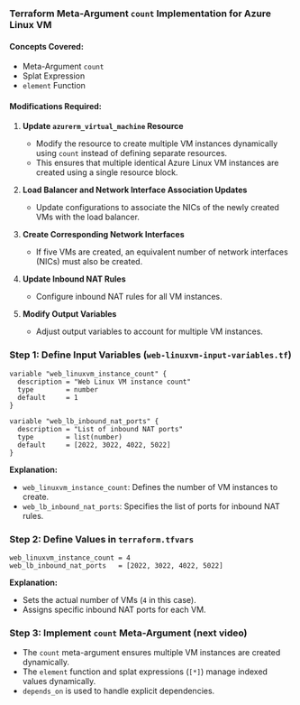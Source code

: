 ### Terraform Meta-Argument `count` Implementation for Azure Linux VM

#### Concepts Covered:
- Meta-Argument `count`
- Splat Expression
- `element` Function

#### Modifications Required:
1. **Update `azurerm_virtual_machine` Resource**  
   - Modify the resource to create multiple VM instances dynamically using `count` instead of defining separate resources.
   - This ensures that multiple identical Azure Linux VM instances are created using a single resource block.

2. **Load Balancer and Network Interface Association Updates**  
   - Update configurations to associate the NICs of the newly created VMs with the load balancer.

3. **Create Corresponding Network Interfaces**  
   - If five VMs are created, an equivalent number of network interfaces (NICs) must also be created.

4. **Update Inbound NAT Rules**  
   - Configure inbound NAT rules for all VM instances.

5. **Modify Output Variables**  
   - Adjust output variables to account for multiple VM instances.



### Step 1: Define Input Variables (`web-linuxvm-input-variables.tf`)

```hcl
variable "web_linuxvm_instance_count" {
  description = "Web Linux VM instance count"
  type        = number
  default     = 1
}

variable "web_lb_inbound_nat_ports" {
  description = "List of inbound NAT ports"
  type        = list(number)
  default     = [2022, 3022, 4022, 5022]
}
```

**Explanation:**
- `web_linuxvm_instance_count`: Defines the number of VM instances to create.
- `web_lb_inbound_nat_ports`: Specifies the list of ports for inbound NAT rules.



### Step 2: Define Values in `terraform.tfvars`

```hcl
web_linuxvm_instance_count = 4
web_lb_inbound_nat_ports   = [2022, 3022, 4022, 5022]
```

**Explanation:**
- Sets the actual number of VMs (`4` in this case).
- Assigns specific inbound NAT ports for each VM.



### Step 3: Implement `count` Meta-Argument (next video)

- The `count` meta-argument ensures multiple VM instances are created dynamically.
- The `element` function and splat expressions (`[*]`) manage indexed values dynamically.
- `depends_on` is used to handle explicit dependencies.

